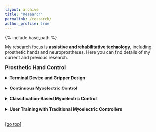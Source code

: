 ```yaml
---
layout: archive
title: "Research"
permalink: /research/
author_profile: true
---
```


{% include base_path %}

My research focus is **assistive and rehabilitative technology**, including prosthetic hands and neuroprostheses. Here you can find details of my current and previous research.

<strong><big>Prosthetic Hand Control</big></strong>
<details>
  <summary><strong>Terminal Device and Gripper Design</strong></summary>
  <strong>Non-Humanoid Prosthetic End Effectors</strong>
  <table width="100%" style="border:0px solid white; width:100%">
    <tr style="border:0px;">
      <td width="300" style="border:0px; vertical-align:top"><img src="https://digbychappell.github.io//images/research/non-humanoid.gif" align="right" width="300px"></td>
      <td width="450" style="border:0px; vertical-align:top"> <a href="https://arxiv.org/pdf/2409.15589">Beyond Humanoid Prosthetic Hands: Modular Terminal Devices That Improve User Performance</a>
        <br><b>Digby Chappell</b>, Barry Mulvey, Shehara Perera, Fernando Bello, Petar Kormushev, and Nicolas Rojas.<br>
        <i>IEEE Transactions on Neural Systems and Rehabilitation Engineering.</i> <b>2025</b>.<br>
        <a href="https://arxiv.org/pdf/2409.15589">Pre-print</a> | <a href="https://youtu.be/lGFq_VcQJmM">Video</a>
      </td>
    </tr>
  </table>
Despite decades of research and development, myoelectric prosthetic hands lack functionality and are often rejected by users. This lack in functionality can be partially attributed to the widely accepted anthropomorphic design ideology in the field; attempting to replicate human hand form and function despite severe limitations in control and sensing technology. Instead, prosthetic hands can be tailored to perform specific tasks without increasing complexity by shedding the constraints of anthropomorphism. In this paper, we develop and evaluate four open-source modular non-humanoid devices to perform the motion required to replicate human flicking motion and to twist a screwdriver, and the functionality required to pick and place flat objects and to cut paper. Experimental results from these devices demonstrate that, versus a humanoid prosthesis, non-humanoid prosthesis design dramatically improves task performance, reduces user compensatory movement, and reduces task load. Case studies with two end users demonstrate the translational benefits of this research. We found that special attention should be paid to monitoring end-user task load to ensure positive rehabilitation outcomes.<br><br>  
<strong>The Hydra Hand</strong>
  <table width="100%" style="border:0px solid white; width:100%">
    <tr style="border:0px;">
      <td width="300" style="border:0px; vertical-align:top"><img src="https://digbychappell.github.io//images/research/hydra.gif" align="right" width="300px"></td>
      <td width="450" style="border:0px; vertical-align:top"> <a href="https://ieeexplore.ieee.org/document/10268091">The Hydra Hand: A Mode-Switching Underactuated Gripper with Precision and Power Grasping Modes</a>
        <br><b>Digby Chappell</b>, Fernando Bello, Petar Kormushev, and Nicolas Rojas.<br>
        <i>IEEE Robotics and Automation Letters (RA-L), presented at ICRA.</i> <b>2023</b>.<br>
        <a href="https://arxiv.org/abs/2309.14266.pdf">Paper</a> | <a href="https://www.youtube.com/watch?v=upLHX3POim0">Video</a>
      </td>
    </tr>
  </table>
  Human hands are able to grasp a wide range of object sizes, shapes, and weights, achieved via reshaping and altering their apparent grasping stiffness between compliant power and rigid precision. Achieving similar versatility in robotic hands remains a challenge, which has often been addressed by adding extra controllable degrees of freedom, tactile sensors, or specialised extra grasping hardware, at the cost of control complexity and robustness. We introduce a novel reconfigurable four-fingered two-actuator underactuated gripper -- the Hydra Hand -- that switches between compliant power and rigid precision grasps using a single motor, while generating grasps via a single hydraulic actuator -- exhibiting adaptive grasping between finger pairs, enabling the power grasping of two objects simultaneously. The mode switching mechanism and the hand's kinematics are presented and analysed, and performance is tested on two grasping benchmarks: one focused on rigid objects, and the other on items of clothing. The Hydra Hand is shown to excel at grasping large and irregular objects, and small objects with its respective compliant power and rigid precision configurations. The hand's versatility is then showcased by executing the challenging manipulation task of safely grasping and placing a bunch of grapes, and then plucking a single grape from the bunch.
<br><br>
</details>
<br>
<details>
  <summary><strong>Continuous Myoelectric Control</strong></summary>
  <strong>Closed-Loop Continuous Myoelectric Control</strong>
  <table width="100%" style="border:0px solid white; width:100%">
    <tr style="border:0px;">
      <td align="center" width="750" style="border:0px;"><img src="https://digbychappell.github.io//images/research/wass_continuous.gif" width="600"></td>
    </tr>
    <tr style="border:0px;">
      <td width="750" style="border:0px;"> <a href="https://arxiv.org/pdf/2409.15578">Examining the physical and psychological effects of combining multimodal feedback with continuous control in prosthetic hands</a>
        <br><b>Digby Chappell</b>, Zeyu Yang, Angus B. Clark, Alexandre Berkovic, Colin Laganier, Weston Baxter, Fernando Bello, Petar Kormushev, and Nicolas Rojas.<br>
        <i>Under Review.</i> <b>2024</b>.<br>
        <a href="https://arxiv.org/pdf/2409.15578">Pre-print</a>
      </td>
    </tr>
  </table>
  This paper presents the implementation and evaluation of three specific, yet complementary, mechanisms of haptic feedback---namely normal displacement, tangential position, and vibration---to render, at a finger-level, aspects of touch and proprioception from a prosthetic hand without specialised sensors. This feedback is executed by an armband worn around the upper arm divided into five somatotopic modules, one per each finger. To evaluate the system, just-noticeable difference experiments for normal displacement and tangential position were carried out, validating that users are most sensitive to feedback from modules located on glabrous (hairless) skin regions of the upper arm. Moreover, users identifying finger-level contact using multi-modal feedback of vibration followed by normal displacement performed significantly better than those using vibration feedback alone, particularly when reporting exact combinations of fingers. Finally, the point of subjective equality of tangential position feedback was measured simultaneously for all modules, which showed promising results, but indicated that further development is required to achieve full finger-level position rendering.
  <br><br>      
  <strong>Haptic Feedback Armband</strong>
  <table width="100%" style="border:0px solid white; width:100%">
    <tr style="border:0px;">
      <td align="center" width="750" style="border:0px;"><img src="https://digbychappell.github.io//images/research/haptic_armband.png" width="600"></td>
    </tr>
    <tr style="border:0px;">
      <td width="750" style="border:0px;"> <a href="https://link.springer.com/chapter/10.1007/978-3-031-06249-0_16">A Multi-Modal Haptic Armband for Finger-Level Sensory Feedback from a Prosthetic Hand</a>
        <br>Alexandre Berkovic, Colin Laganier, <b>Digby Chappell</b>, Thrishantha Nanayakkara, Fernando Bello, Petar Kormushev, and Nicolas Rojas.<br>
        <i>Eurohaptics.</i> <b>2022</b>.<br>
        <a href="https://link.springer.com/content/pdf/10.1007/978-3-031-06249-0_16.pdf">Paper</a> | <a href="https://webcast.tuhh.de/Mediasite/Play/bdcfa56e8f1c4593a4690fd58b644c2d1d">Presentation</a>
      </td>
    </tr>
  </table>
  This paper presents the implementation and evaluation of three specific, yet complementary, mechanisms of haptic feedback---namely normal displacement, tangential position, and vibration---to render, at a finger-level, aspects of touch and proprioception from a prosthetic hand without specialised sensors. This feedback is executed by an armband worn around the upper arm divided into five somatotopic modules, one per each finger. To evaluate the system, just-noticeable difference experiments for normal displacement and tangential position were carried out, validating that users are most sensitive to feedback from modules located on glabrous (hairless) skin regions of the upper arm. Moreover, users identifying finger-level contact using multi-modal feedback of vibration followed by normal displacement performed significantly better than those using vibration feedback alone, particularly when reporting exact combinations of fingers. Finally, the point of subjective equality of tangential position feedback was measured simultaneously for all modules, which showed promising results, but indicated that further development is required to achieve full finger-level position rendering.
</details>
<br>
<details>
  <summary><strong>Classification-Based Myoelectric Control</strong></summary>
  <strong>Control with Minimal Data</strong><br>
  <table width="100%" style="border:0px solid white; width:100%">
    <tr style="border:0px;">
      <td align="center" width="750" style="border:0px;"><img src="https://digbychappell.github.io//images/research/wass_discrete.gif" width="600"></td>
    </tr>
    <tr style="border:0px;">
      <td width="750" style="border:0px;"> <a href="https://ieeexplore.ieee.org/abstract/document/9896480/">Towards Instant Calibration in Myoelectric Prosthetic Hands: A Highly Data-Efficient Controller Based on the Wasserstein Distance (Oral Presentation)</a>
        <br><b>Digby Chappell</b>, Zeyu Yang, Honn Wee Son, Fernando Bello, Petar Kormushev, and Nicolas Rojas.<br>
        <i>IEEE International Conference on Rehabilitation Robotics (ICORR).</i> <b>2022</b>.<br>
        <a href="https://spiral.imperial.ac.uk/bitstream/10044/1/96928/2/Conference_Paper___ICORR_2022___Wasserstein_Control.pdf">Paper</a> | <a href="https://www.youtube.com/watch?v=AWtHQU4buZI">Video</a> | <a href="https://www.youtube.com/watch?v=O_SNMl11OJY">Presentation</a>
      </td>
    </tr>
  </table>
Prosthetic hand control research typically focuses on developing increasingly complex controllers to achieve diminishing returns in pattern recognition of muscle activity signals, making models less suitable for user calibration. Some works have investigated transfer learning to alleviate this, but such approaches increase model size dramatically---thus reducing their suitability for implementation on real prostheses. In this work, we propose a novel, non-parametric controller that uses the Wasserstein distance to compare the distribution of incoming signals to those of a set of reference distributions, with the intended action classified as the closest distribution. This controller requires only a single capture of data per reference distribution, making calibration almost instantaneous. Preliminary experiments building a reference library show that, in theory, users are able to produce up to 9 distinguishable muscle activity patterns. However, in practice, variation when repeating actions reduces this. Controller accuracy results show that 10 participants without and 1 participant with upper limb difference were able to use the controller with a maximum of two recalibrations to perform 6 actions at an average accuracy of 89.9% and 86.7%, respectively. Practical experiments show that the controller allows users to complete all tasks of the Jebsen-Taylor Hand Function Test, although the task of picking and placing small common objects required on average more time than the protocol’s maximum time.
  <br><br>
  <strong>Embedded Deep Learning-Based Control (ICRA 2022)</strong><br>
  <table width="100%" style="border:0px solid white; width:100%">
    <tr style="border:0px;">
      <td width="300" style="border:0px; vertical-align:top"><img src="https://digbychappell.github.io//images/research/embedded.png" align="right" width="300px"></td>
      <td width="450" style="border:0px; vertical-align:top"> <a href="https://ieeexplore.ieee.org/abstract/document/9811741/">Instinctive Real-time sEMG-Based Control of Prosthetic Hand with Reduced Data Acquisition and Embedded Deep Learning Training</a>
        <br>Zeyu Yang, Angus B. Clark, <b>Digby Chappell</b>, and Nicolas Rojas.<br>
        <i>IEEE International Conference on Robotics and Automation (ICRA).</i> <b>2023</b>.<br>
        <a href="https://drive.google.com/file/u/0/d/1RFQpLkuLijaY43AA8kR5XPqLvcGlExeF/view">Paper</a> | <a href="https://www.youtube.com/watch?v=fXIlpW6o_YA">Presentation</a>
      </td>
    </tr>
  </table>
Achieving instinctive multi-grasp control of prosthetic hands typically still requires a large number of sensors, such as electromyography (EMG) electrodes mounted on a residual limb, that can be costly and time consuming to position, with their signals difficult to classify. Deep-learning-based EMG classifiers however have shown promising results over traditional methods, yet due to high computational requirements, limited work has been done with in-prosthetic training. By targeting specific muscles non-invasively, separating grasping action into hold and release states, and implementing data augmentation, we show in this paper that accurate results for embedded, instinctive, multi-grasp control can be achieved with only 2 low-cost sensors, a simple neural network, and minimal amount of training data. The presented controller, which is based on only 2 surface EMG (sEMG) channels, is implemented in an enhanced version of the OLYMPIC prosthetic hand. Results demonstrate that the controller is capable of identifying all 7 specified grasps and gestures with 93% accuracy, and is successful in achieving several real-life tasks in a real world setting.
</details>
<br>
<details>
  <summary><strong>User Training with Traditional Myoelectric Controllers</strong></summary>
  <strong>Virtual Reality Training</strong><br>
  <table width="100%" style="border:0px solid white; width:100%">
    <tr style="border:0px;">
      <td width="300" style="border:0px; vertical-align:top"><img src="https://digbychappell.github.io//images/research/vr_training.png" align="right" width="300px"></td>
      <td width="450" style="border:0px; vertical-align:top"> <a href="https://ieeexplore.ieee.org/abstract/document/9714006">Virtual Reality Pre-Prosthetic Hand Training with Physics Simulation and Robotic Force Interaction</a>
        <br><b>Digby Chappell</b>, Honn Wee Son, Angus B. Clark, Zeyu Yang, Fernando Bello, Petar Kormushev, and Nicolas Rojas.<br>
        <i>IEEE Robotics and Automation Letters (RA-L), presented at ICRA.</i> <b>2022</b>.<br>
        <a href="https://spiral.imperial.ac.uk/bitstream/10044/1/95373/2/Conference_Paper___ICRA_2022___VR_Prosthetic_Hand_Feedback_Resubmission.pdf">Paper</a> | <a href="https://www.youtube.com/watch?v=beY-pm6CNCM">Video</a> | <a href="https://www.youtube.com/watch?v=8G7L77RqZ6o">Presentation</a>
      </td>
    </tr>
  </table>
  Virtual reality (VR) rehabilitation systems have been proposed to enable prosthetic hand users to perform training before receiving their prosthesis. Improving pre-prosthetic training to be more representative and better prepare the patient for prosthesis use is a crucial step forwards in rehabilitation. However, existing VR platforms lack realism and accuracy in terms of the virtual hand and the forces produced when interacting with the environment. To address these shortcomings, this work presents a VR training platform based on accurate simulation of an anthropomorphic prosthetic hand, utilising an external robot arm to render realistic forces that the user would feel at the attachment point of their prosthesis. Experimental results with participants without upper limb difference show that training with this platform leads to a significant improvement in Box and Block scores compared to training in VR alone and a control group with no prior training. Results performing pick-and-place tasks with a wider range of objects demonstrates that training in VR alone negatively impacts performance, whereas the proposed platform has no significant impact on performance. User perception results highlight that the platform is much closer to using a physical prosthesis in terms of physical demand and effort, however frustration is significantly higher during training.
</details>
<br>

[[go top](https://digbychappell.github.io/research/)]  
